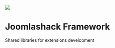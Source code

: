 [<img src="https://www.joomlashack.com/images/logo_circle_small.png"/>](https://www.joomlashack.com)

Joomlashack Framework
======================

Shared libraries for extensions development
